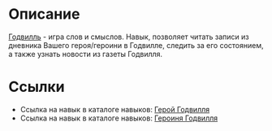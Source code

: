 # Описание
[Годвилль](https://godville.net) - игра слов и смыслов. 
Навык, позволяет читать записи из дневника Вашего героя/героини в Годвилле, следить за его состоянием, а также узнать новости из газеты Годвилля.

# Ссылки
* Ссылка на навык в каталоге навыков: [Герой Годвилля](https://alice.ya.ru/s/16e6bf26-be53-4d0b-9759-9d11a30a2a45)
* Ссылка на навык в каталоге навыков: [Героиня Годвилля](https://alice.ya.ru/s/bfcc2778-8fcf-45ba-ba08-021da927be7a)
